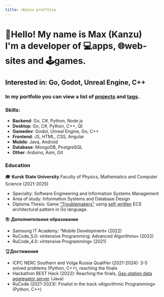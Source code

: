 ```yaml
---
title: 💀Kanzu protfolio
---
```

# 👋Hello! My name is **Max** (Kanzu)<br />I'm a developer of 💻apps, 🌐web-sites and 🕹️games.

## Interested in: Go, Godot, Unreal Engine, С++

### In my portfolio you can view a list of [projects](Projects/) and [tags](tags/).

### Skills:
* **Backend**: Go, C#, Python, Node.js
* **Desktop**: Go, C#, Python, C++, Qt
* **Gamedev**: Godot, Unreal Engine, Go, С++
* **Frontend**: JS, HTML, CSS, Angular
* **Mobile**: Java, Android
* **Database**: MongoDB, PostgreSQL
* **Other**: Arduino, Asm, Git

### Education
🎓 **Kursk State University**
Faculty of Physics, Mathematics and Computer Science (2021-2025)
- Specialty: Software Engineering and Information Systems Management
- Area of study: Information Systems and Database Design
- Diploma Thesis: Game ["Troublemakers"](Projects/strategy-game) using [self-written](Projects/go-ecs) ECS architectural pattern in Go language.

📚 **Дополнительное образование**
* Samsung IT Academy: “Mobile Development» (2022)
* RuCode_5.0: «Intensive Programming: Advanced Algorithms» (2022)
* RuCode_4.0: «Intensive Programming» (2021)

🏆**Достижения**
* ICPC NERC Southern and Volga Russia Qualifier (2021-2024): 3-5 solved problems (Python, С++), reaching the finals
* Hackathon BEST Hack (2022): Reaching the finals, [Gas-station data aggregator server](Projects/besthack22) (Java)
* RuCode (2021-2023): Finalist in the track «Algorithmic Programming» (Python, С++)
